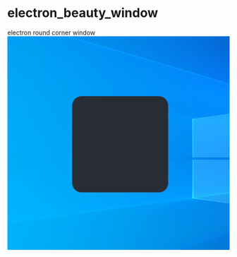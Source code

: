 # electron_beauty_window
electron round corner window
![alt text](https://github.com/randm2001/electron_beauty_window/raw/main/pic.png)